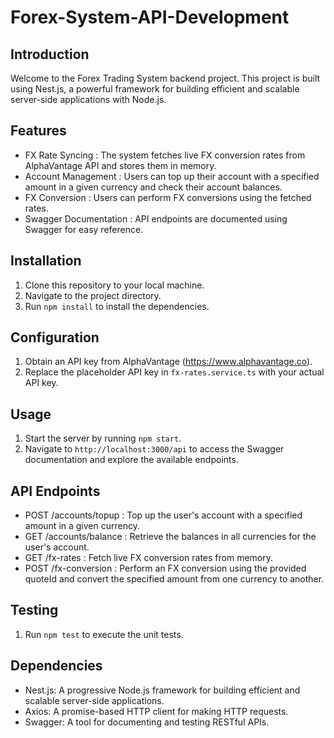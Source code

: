 # Forex-System-API-Development

## Introduction
Welcome to the Forex Trading System backend project. This project is built using Nest.js, a powerful framework for building efficient and scalable server-side applications with Node.js.

## Features
- FX Rate Syncing : The system fetches live FX conversion rates from AlphaVantage API and stores them in memory.
- Account Management : Users can top up their account with a specified amount in a given currency and check their account balances.
- FX Conversion : Users can perform FX conversions using the fetched rates.
- Swagger Documentation : API endpoints are documented using Swagger for easy reference.

## Installation
1. Clone this repository to your local machine.
2. Navigate to the project directory.
3. Run `npm install` to install the dependencies.

## Configuration
1. Obtain an API key from AlphaVantage (https://www.alphavantage.co).
2. Replace the placeholder API key in `fx-rates.service.ts` with your actual API key.

## Usage
1. Start the server by running `npm start`.
2. Navigate to `http://localhost:3000/api` to access the Swagger documentation and explore the available endpoints.

## API Endpoints
- POST /accounts/topup : Top up the user's account with a specified amount in a given currency.
- GET /accounts/balance : Retrieve the balances in all currencies for the user's account.
- GET /fx-rates : Fetch live FX conversion rates from memory.
- POST /fx-conversion : Perform an FX conversion using the provided quoteId and convert the specified amount from one currency to another.

## Testing
1. Run `npm test` to execute the unit tests.

## Dependencies
- Nest.js: A progressive Node.js framework for building efficient and scalable server-side applications.
- Axios: A promise-based HTTP client for making HTTP requests.
- Swagger: A tool for documenting and testing RESTful APIs.
